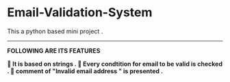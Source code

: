 # Email-Validation-System

This a python based mini project . 
<hr>
<b>FOLLOWING ARE ITS FEATURES<b> 
  
📍 It is based on strings .
📍 Every condtition for email to be valid is checked . 
📍 comment of "Invalid email address " is presented . 

